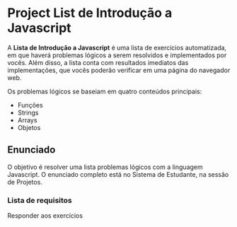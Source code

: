 # Project List de Introdução a Javascript

A **Lista de Introdução a Javascript**  é uma lista de exercícios automatizada, em que haverá problemas lógicos a serem resolvidos e implementados por vocês. Além disso, a lista conta com resultados imediatos das implementações, que vocês poderão verificar em uma página do navegador web.

Os problemas lógicos se baseiam em quatro conteúdos principais:
- Funções
- Strings
- Arrays
- Objetos




## Enunciado

 O objetivo é resolver uma lista problemas lógicos com a linguagem Javascript.
 O enunciado completo está no Sistema de Estudante, na sessão de Projetos.

### Lista de requisitos
Responder aos exercícios


